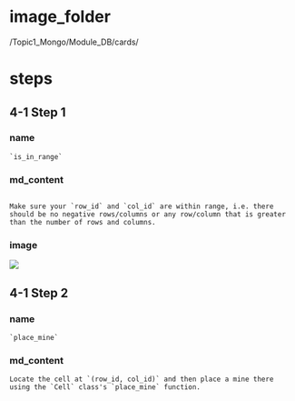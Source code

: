 # image_folder
/Topic1_Mongo/Module_DB/cards/

# steps

## 4-1 Step 1
### name
```
`is_in_range`
```
### md_content
```

Make sure your `row_id` and `col_id` are within range, i.e. there should be no negative rows/columns or any row/column that is greater than the number of rows and columns.
```
### image
<img src="https://miro.medium.com/max/2800/1*YGqJ07vnmji4hn9RzIbsmg.png">

## 4-1 Step 2
### name
```
`place_mine`
```
### md_content
```
Locate the cell at `(row_id, col_id)` and then place a mine there using the `Cell` class's `place_mine` function.
```


